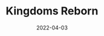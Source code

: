 ---
title: 'Kingdoms Reborn'
description: 'Kingdoms Reborn - Review'
score: 7
playtime: '10 hours'
date: '2022-04-03'
modified_date: '2022-07-10'
screenshots: []
---